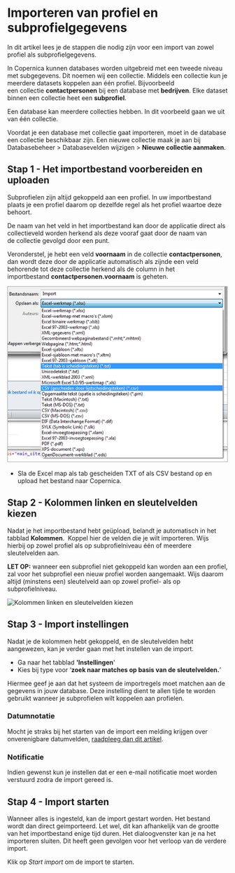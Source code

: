 # Importeren van profiel en subprofielgegevens

In dit artikel lees je de stappen die nodig zijn voor een import van
zowel profiel als subprofielgegevens.

In Copernica kunnen databases worden uitgebreid met een tweede niveau
met subgegevens. Dit noemen wij een collectie. Middels een collectie kun
je meerdere datasets koppelen aan één profiel. Bijvoorbeeld
een collectie **contactpersonen** bij een database met **bedrijven**.
Elke dataset binnen een collectie heet een **subprofiel**.

Een database kan meerdere collecties hebben. In dit voorbeeld gaan we
uit van één collectie.

Voordat je een database met collectie gaat importeren, moet in de
database een collectie beschikbaar zijn. Een nieuwe collectie maak je
aan bij Databasebeheer \> Databasevelden wijzigen
\> **Nieuwe collectie aanmaken**.

Stap 1 - Het importbestand voorbereiden en uploaden
---------------------------------------------------

Subprofielen zijn altijd gekoppeld aan een profiel. In uw importbestand
plaats je een profiel daarom op dezelfde regel als het profiel waartoe
deze behoort.

De naam van het veld in het importbestand kan door de applicatie direct
als collectieveld worden herkend als deze vooraf gaat door de naam van
de collectie gevolgd door een punt.

Veronderstel, je hebt een veld **voornaam** in
de collectie **contactpersonen**, dan wordt deze door de applicatie
automatisch als zijnde een veld behorende tot deze collectie herkend als
de column in het importbestand **contactpersonen.voornaam** is geheten.

![Excel bestand opslaan](../images/excel-bestand.png)

-   Sla de Excel map als tab gescheiden TXT of als CSV bestand op en
    upload het bestand naar Copernica.

Stap 2 - Kolommen linken en sleutelvelden kiezen
------------------------------------------------

Nadat je het importbestand hebt geüpload, belandt je automatisch in het
tabblad **Kolommen**.  Koppel hier de velden die je wilt importeren.
Wijs hierbij op zowel profiel als op subprofielniveau één of meerdere
sleutelvelden aan. 

**LET OP:** wanneer een subprofiel niet gekoppeld kan worden aan
een profiel, zal voor het subprofiel een nieuw profiel worden
aangemaakt. Wijs daarom altijd (minstens een) sleutelveld aan op
zowel profiel- als op subprofielniveau.

![Kolommen linken en sleutelvelden
kiezen](../images/import-dialog-tab1.png)

Stap 3 - Import instellingen
----------------------------

Nadat je de kolommen hebt gekoppeld, en de sleutelvelden hebt
aangewezen, kan je verder gaan met het instellen van de import.

-   Ga naar het tabblad **'Instellingen**'
-   Kies bij type voor ‘**zoek naar matches op basis van de
    sleutelvelden.**’

Hiermee geef je aan dat het systeem de importregels moet matchen aan de
gegevens in jouw database. Deze instelling dient te allen tijde te
worden gebruikt wanneer je subprofielen wilt koppelen aan profielen.

### Datumnotatie

Mocht je straks bij het starten van de import een melding krijgen over
onverenigbare datumvelden, [raadpleeg dan dit
artikel](http://beta.copernica.nl/index.php?pxc=113251&current=help&pxd=.p.help.article&article=examples.dataimport.normalimport&language=nl_NL&article=profiles.dialogs.import.dateformat "Date format").

### Notificatie

Indien gewenst kun je instellen dat er een e-mail notificatie moet
worden verstuurd zodra de import gereed is.

Stap 4 - Import starten
-----------------------

Wanneer alles is ingesteld, kan de import gestart worden. Het bestand
wordt dan direct geimporteerd. Let wel, dit kan afhankelijk van de
grootte van het importbestand enige tijd duren. Het dialoogvenster kan
je na het importeren sluiten. Dit heeft geen gevolgen voor het verloop
van de verdere import. 

Klik op *Start import* om de import te starten. 
